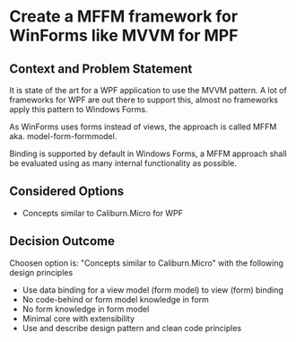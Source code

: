 # Create a MFFM framework for WinForms like MVVM for MPF

## Context and Problem Statement

It is state of the art for a WPF application to use the MVVM pattern. A lot of frameworks for WPF are out there to support this, almost no frameworks apply this pattern to Windows Forms.

As WinForms uses forms instead of views, the approach is called MFFM aka. model-form-formmodel.

Binding is supported by default in Windows Forms, a MFFM approach shall be evaluated using as many internal functionality as possible.

## Considered Options

* Concepts similar to Caliburn.Micro for WPF

## Decision Outcome

Choosen option is: "Concepts similar to Caliburn.Micro" with the following design principles

* Use data binding for a view model (form model) to view (form) binding
* No code-behind or form model knowledge in form
* No form knowledge in form model
* Minimal core with extensibility
* Use and describe design pattern and clean code principles
